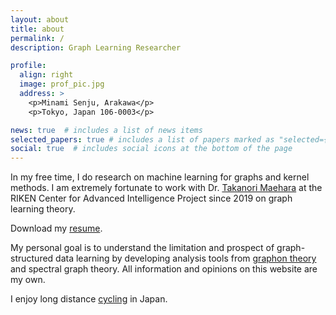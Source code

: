 ```yaml
---
layout: about
title: about
permalink: /
description: Graph Learning Researcher

profile:
  align: right
  image: prof_pic.jpg
  address: >
    <p>Minami Senju, Arakawa</p>
    <p>Tokyo, Japan 106-0003</p>

news: true  # includes a list of news items
selected_papers: true # includes a list of papers marked as "selected={true}"
social: true  # includes social icons at the bottom of the page
---
```


In my free time, I do research on machine learning for graphs and kernel methods.
I am extremely fortunate to work with Dr. [Takanori Maehara](http://www.prefield.com/) at the RIKEN Center for Advanced Intelligence Project since 2019 on graph learning theory.

Download my [resume](/assets/pdf/HoangNT_CV.pdf).

My personal goal is to understand the limitation and prospect of graph-structured data learning by developing analysis tools from [graphon theory](https://web.cs.elte.hu/~lovasz/) and spectral graph theory.
All information and opinions on this website are my own.

I enjoy long distance [cycling](https://www.strava.com/athletes/74469543) in Japan.
